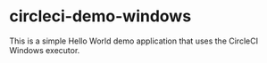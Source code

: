 # circleci-demo-windows

This is a simple Hello World demo application that uses the CircleCI Windows executor.

